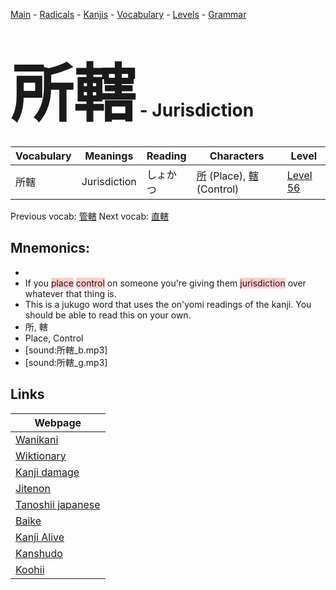 <style> bigfont {font-size: 100px}</style>
[Main](../README.md) -
[Radicals](../radicals.md) -
[Kanjis](../kanjis.md) -
[Vocabulary](../vocabulary.md) -
[Levels](../levels.md) -
[Grammar](../grammar.md)
# <bigfont> 所轄</bigfont> - Jurisdiction 

| Vocabulary | Meanings | Reading | Characters | Level |
| --- | --- | --- | --- | --- |
| 所轄 | Jurisdiction | しょかつ |  [所](../kanjis/所.md) (Place), [轄](../kanjis/轄.md) (Control) | [Level 56](../levels/wk_level56.md) |

Previous vocab: [管轄](管轄.md) Next vocab: [直轄](直轄.md) 

## Mnemonics:

* 
* If you <span style="background-color:#ffcccb"> place</span> <span style="background-color:#ffcccb"> control</span> on someone you're giving them <span style="background-color:#ffcccb"> jurisdiction</span> over whatever that thing is.
* This is a jukugo word that uses the on'yomi readings of the kanji. You should be able to read this on your own.
* 所, 轄
* Place, Control
* [sound:所轄_b.mp3]
* [sound:所轄_g.mp3]


## Links 

| Webpage |
| --- |
| [Wanikani          ](https://www.wanikani.com/kanji/所轄) |
| [Wiktionary        ](https://en.wiktionary.org/wiki/所轄) |
| [Kanji damage      ](http://www.kanjidamage.com/kanji/search?utf8=✓&q=所轄) |
| [Jitenon           ](https://jitenon.com/kanji/所轄) |
| [Tanoshii japanese ](https://www.tanoshiijapanese.com/dictionary/kanji.cfm?k=所轄) |
| [Baike             ](https://baike.baidu.com/item/所轄) |
| [Kanji Alive       ](https://app.kanjialive.com/所轄) |
| [Kanshudo          ](https://www.kanshudo.com/searchmn?q=所轄) |
| [Koohii            ](https://kanji.koohii.com/study/kanji/所轄) |
